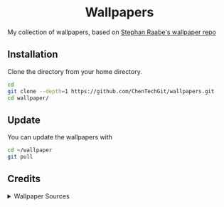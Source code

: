 <h1 align="center">Wallpapers</h1>

My collection of wallpapers, based on [Stephan Raabe's wallpaper repo](https://github.com/mylinuxforwork/wallpaper)

## Installation

Clone the directory from your home directory.

```bash
cd
git clone --depth=1 https://github.com/ChenTechGit/wallpapers.git
cd wallpaper/
```

## Update

You can update the wallpapers with

```bash
cd ~/wallpaper
git pull
```

## Credits

<details>

<summary>Wallpaper Sources</summary>

|Wallpaper|
|:--------:|
|[Ericmurphy-default.png](https://github.com/ericmurphyxyz/dotfiles/blob/master/.local/share/wall.png)|
|[Forest-sunset](https://wall.alphacoders.com/big.php?i=1348349)|
|[Cat](https://wall.alphacoders.com/big.php?i=987919)|
|[Inspire-window-anime](https://wall.alphacoders.com/big.php?i=1028801)|

</details>
